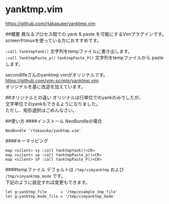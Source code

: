 # yanktmp.vim
https://github.com/rtakasuke/yanktmp.vim

##概要
異なるプロセス間での yank & paste を可能にするVimプラグインです。  
screenやtmuxを使っている方におすすめです。  

`:call YanktmpYank()` 文字列をtempファイルに書き出します。  
`:call YanktmpPaste_p()` `YanktmpPaste_P()` 文字列をtempファイルから paste します。
  
secondlifeさんのyanktmp.vimがオリジナルです。  
https://github.com/vim-scripts/yanktmp.vim  
オリジナルを基に改造を加えています。
  

##オリジナルとの違い
オリジナルは行単位でのyankのみでしたが、  
文字単位でのyankもできるようになりました。  
ただし、矩形選択はごめんなさい。  


##使い方
####インストール
NeoBundleの場合

```
NeoBundle 'rtakasuke/yanktmp.vim'
```

####キーマッピング

```
map <silent> sy :call YanktmpYank()<CR>
map <silent> sp :call YanktmpPaste_p()<CR>
map <silent> sP :call YanktmpPaste_P()<CR>
```

####tempファイル
デフォルトは `/tmp/vimyanktmp` および `/tmp/vimyanktmp_mode` です。  
下記のように設定すれば変更もできます。

```
let g:yanktmp_file      = '/tmp/example_tmp_file'
let g:yanktmp_mode_file = '/tmp/vimyanktmp_mode'
```
